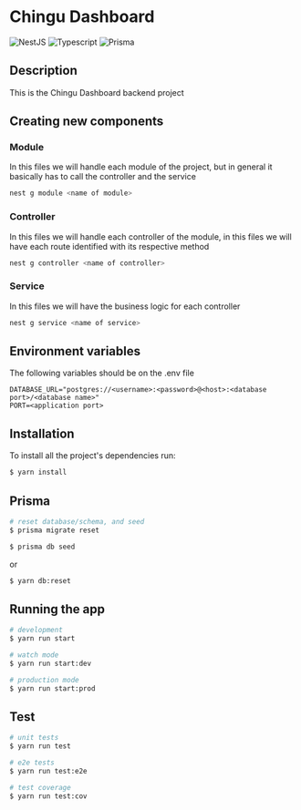 # Chingu Dashboard
  <!--[![Backers on Open Collective](https://opencollective.com/nest/backers/badge.svg)](https://opencollective.com/nest#backer)
  [![Sponsors on Open Collective](https://opencollective.com/nest/sponsors/badge.svg)](https://opencollective.com/nest#sponsor)-->
  ![NestJS](https://img.shields.io/badge/nestjs-E0234E?style=for-the-badge&logo=nestjs&logoColor=white)
  ![Typescript](https://img.shields.io/badge/TypeScript-007ACC?style=for-the-badge&logo=typescript&logoColor=white)
  ![Prisma](https://img.shields.io/badge/Prisma-3982CE?style=for-the-badge&logo=Prisma&logoColor=white)

## Description

This is the Chingu Dashboard backend project

## Creating new components

### Module

In this files we will handle each module of the project, but in general it basically has to call the controller and the service

```bash
nest g module <name of module>
```

### Controller

In this files we will handle each controller of the module, in this files we will have each route identified with its respective method

```bash
nest g controller <name of controller>
```

### Service

In this files we will have the business logic for each controller

```bash
nest g service <name of service>
```

## Environment variables

The following variables should be on the .env file

```
DATABASE_URL="postgres://<username>:<password>@<host>:<database port>/<database name>"
PORT=<application port>
```

## Installation

To install all the project's dependencies run:

```bash
$ yarn install
```

## Prisma

```bash
# reset database/schema, and seed
$ prisma migrate reset

$ prisma db seed 
```
or 
```bash
$ yarn db:reset
```

## Running the app

```bash
# development
$ yarn run start

# watch mode
$ yarn run start:dev

# production mode
$ yarn run start:prod
```

## Test

```bash
# unit tests
$ yarn run test

# e2e tests
$ yarn run test:e2e

# test coverage
$ yarn run test:cov
```
